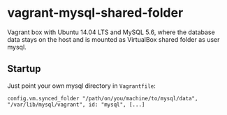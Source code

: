 vagrant-mysql-shared-folder
===========================

Vagrant box with Ubuntu 14.04 LTS and MySQL 5.6, where the database data stays on the host and is mounted as VirtualBox shared folder as user mysql.

Startup
-------

Just point your own mysql directory in `Vagrantfile`:

``
config.vm.synced_folder "/path/on/you/machine/to/mysql/data", "/var/lib/mysql/vagrant", id: "mysql", [...]
``